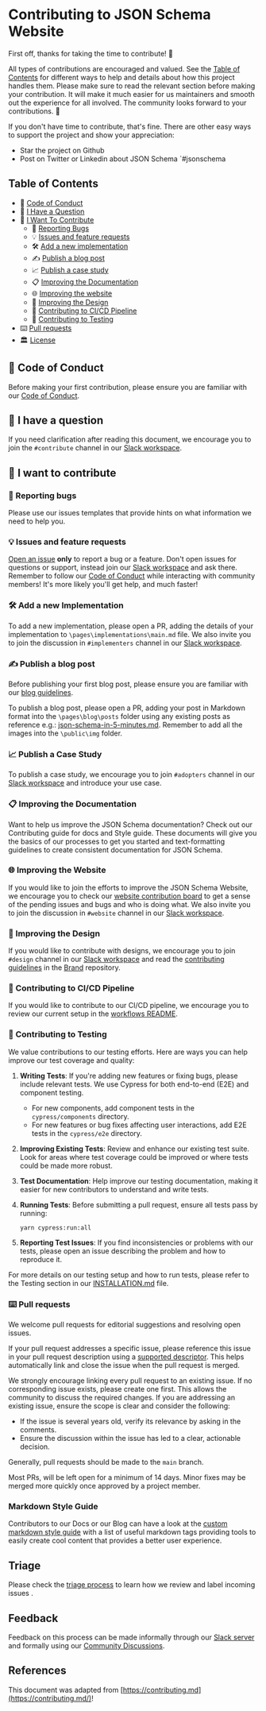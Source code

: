 # Contributing to JSON Schema Website

First off, thanks for taking the time to contribute! 🫶

All types of contributions are encouraged and valued. See the [Table of Contents](#table-of-contents) for different ways to help and details about how this project handles them. Please make sure to read the relevant section before making your contribution. It will make it much easier for us maintainers and smooth out the experience for all involved. The community looks forward to your contributions. 🎉

If you don't have time to contribute, that's fine. There are other easy ways to support the project and show your appreciation:
- Star the project on Github
- Post on Twitter or Linkedin about JSON Schema `#jsonschema

## Table of Contents

- 🌱 [Code of Conduct](#-code-of-conduct)
- 💬 [I Have a Question](#-i-have-a-question)
- 🍻 [I Want To Contribute](#-i-want-to-contribute)
  - 🐞 [Reporting Bugs](#-reporting-bugs)
  - 💡 [Issues and feature requests](#-issues-and-feature-requests)
  - 🛠️ [Add a new implementation](#%EF%B8%8F-add-a-new-implementation)
  - ✍️ [Publish a blog post](#%EF%B8%8F-publish-a-blog-post)
  - 📈 [Publish a case study](#-publish-a-case-study)
  - 📋 [Improving the Documentation](#-improving-the-documentation)
  - 🌐 [Improving the website](#-improving-the-website)
  - 🎨 [Improving the Design](#-improving-the-design)
  - 🚀 [Contributing to CI/CD Pipeline](#-contributing-to-cicd-pipeline)
  - 🧪 [Contributing to Testing](#-contributing-to-testing)
- ⌨️ [Pull requests](#%EF%B8%8F-pull-requests)
- 🏛 [License](#-license)


## 🌱 Code of Conduct

Before making your first contribution, please ensure you are familiar with our [Code of Conduct](https://github.com/json-schema-org/.github/blob/main/CODE_OF_CONDUCT.md).

## 💬 I have a question

If you need clarification after reading this document, we encourage you to join the `#contribute` channel in our [Slack workspace](https://json-schema.org/slack).

## 🍻 I want to contribute

### 🐞 Reporting bugs

Please use our issues templates that provide hints on what information we need to help you.

### 💡 Issues and feature requests

[Open an issue](https://github.com/json-schema-org/website/issues/new) **only** to report a bug or a feature. Don't open issues for questions or support, instead join our [Slack workspace](https://www.json-schema.org/slack) and ask there. Remember to follow our [Code of Conduct](https://github.com/json-schema-org/.github/blob/main/CODE_OF_CONDUCT.md) while interacting with community members! It's more likely you'll get help, and much faster!

### 🛠️ Add a new Implementation

To add a new implementation, please open a PR, adding the details of your implementation to `\pages\implementations\main.md` file. We also invite you to join the discussion in `#implementers` channel in our  [Slack workspace](https://json-schema.org/slack).

### ✍️ Publish a blog post

Before publishing your first blog post, please ensure you are familiar with our [blog guidelines](https://github.com/json-schema-org/community/blob/main/docs/blog-guidelines.md).

To publish a blog post, please open a PR, adding your post in Markdown format into the `\pages\blog\posts` folder using any existing posts as reference e.g.: [json-schema-in-5-minutes.md](https://github.com/json-schema-org/website/blob/main/pages/blog/posts/json-schema-in-5-minutes.md?plain=1). Remember to add all the images into the `\public\img` folder.

### 📈 Publish a Case Study

To publish a case study, we encourage you to join `#adopters` channel in our [Slack workspace](https://json-schema.org/slack) and introduce your use case.

### 📋 Improving the Documentation

Want to help us improve the JSON Schema documentation? Check out our Contributing guide for docs and Style guide. These documents will give you the basics of our processes to get you started and text-formatting guidelines to create consistent documentation for JSON Schema. 

### 🌐 Improving the Website

If you would like to join the efforts to improve the JSON Schema Website, we encourage you to check our [website contribution board](https://github.com/orgs/json-schema-org/projects/11) to get a sense of the pending issues and bugs and who is doing what. We also invite you to join the discussion in `#website` channel in our  [Slack workspace](https://json-schema.org/slack).

### 🎨 Improving the Design

If you would like to contribute with designs, we encourage you to join `#design` channel in our [Slack workspace](https://json-schema.org/slack) and read the [contributing guidelines](https://github.com/json-schema-org/brand/blob/master/CONTRIBUTING.md) in the [Brand](https://github.com/json-schema-org/brand) repository.

### 🚀 Contributing to CI/CD Pipeline

If you would like to contribute to our CI/CD pipeline, we encourage you to review our current setup in the [workflows README](https://github.com/json-schema-org/website/blob/main/.github/workflows/README.md).

### 🧪 Contributing to Testing

We value contributions to our testing efforts. Here are ways you can help improve our test coverage and quality:

1. **Writing Tests**: If you're adding new features or fixing bugs, please include relevant tests. We use Cypress for both end-to-end (E2E) and component testing.

   - For new components, add component tests in the `cypress/components` directory.
   - For new features or bug fixes affecting user interactions, add E2E tests in the `cypress/e2e` directory.

2. **Improving Existing Tests**: Review and enhance our existing test suite. Look for areas where test coverage could be improved or where tests could be made more robust.

3. **Test Documentation**: Help improve our testing documentation, making it easier for new contributors to understand and write tests.

4. **Running Tests**: Before submitting a pull request, ensure all tests pass by running:
   ```
   yarn cypress:run:all
   ```

5. **Reporting Test Issues**: If you find inconsistencies or problems with our tests, please open an issue describing the problem and how to reproduce it.

For more details on our testing setup and how to run tests, please refer to the Testing section in our [INSTALLATION.md](./INSTALLATION.md#testing) file.


### ⌨️ Pull requests

We welcome pull requests for editorial suggestions and resolving open issues.

If your pull request addresses a specific issue, please reference this issue in your pull request description using a [supported descriptor](https://docs.github.com/en/issues/tracking-your-work-with-issues/linking-a-pull-request-to-an-issue#linking-a-pull-request-to-an-issue-using-a-keyword). This helps automatically link and close the issue when the pull request is merged.

We strongly encourage linking every pull request to an existing issue. If no corresponding issue exists, please create one first. This allows the community to discuss the required changes. If you are addressing an existing issue, ensure the scope is clear and consider the following:

- If the issue is several years old, verify its relevance by asking in the comments.
- Ensure the discussion within the issue has led to a clear, actionable decision.

Generally, pull requests should be made to the `main` branch.

Most PRs, will be left open for a minimum of 14 days.  Minor fixes may be merged more quickly once approved by a project member.

### Markdown Style Guide

Contributors to our Docs or our Blog can have a look at the [custom markdown style guide](https://json-schema.org/md-style-guide) with a list of useful markdown tags providing tools to easily create cool content that provides a better user experience.

## Triage

Please check the [triage process](https://github.com/json-schema-org/.github/blob/main/TRIAGE.md) to learn how we review and label incoming issues . 

## Feedback

Feedback on this process can be made informally through our [Slack server](https://json-schema.org/slack) and formally using our [Community Discussions](https://github.com/json-schema-org/community/discussions).

## References 

This document was adapted from [https://contributing.md](https://contributing.md/)!






